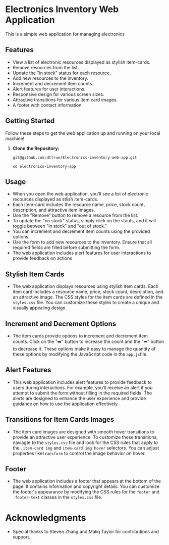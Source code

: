 # Electronics Inventory Web Application


This is a simple web application for managing electronics

## Features

- View a list of electronic resources displayed as stylish item-cards.
- Remove resources from the list.
- Update the "in stock" status for each resource.
- Add new resources to the inventory.
- Increment and decrement item counts.
- Alert features for user interactions.
- Responsive design for various screen sizes.
- Attractive transitions for various item card images.
- A footer with contact information.

## Getting Started

Follow these steps to get the web application up and running on your local machine!

1. **Clone the Repository:**

   ```Terminal
   git@github.com:dttrue/Electronics-inventory-web-app.git

   cd electronics-inventory-app 
   ```
## Usage

- When you open the web application, you'll see a list of electronic recources displayed as stlish item-cards.
- Each item-card includes the resource name, price, stock count, description, and attractive item images.
- Use the "Remove" button to remove a resource from the list.
- To update the "on stock" status, simply click on the stauts, and it will toggle between "in stock" and "out of stock."
- You can increment and decrement item counts using the provided options.
- Use the form to add new resources to the inventory. Ensure that all required fields are filled before submitting the form.
- The web application includes alert features for user interactions to provide feedback on actions

## Stylish Item Cards

- The web application displays resources using stylish item cards. Each item card includes a resource name, price, stock count, desrciption, and an attractive image. The CSS styles for the item cards are defined in the `styles.css` file. You can customize these styles to create a unique and visually appealing design.

## Increment and Decrement Options

- The item cards provide options to increment and decrement item counts. Click on the "➡️" button to increase the count and the "⬅️" button to decrease it. These options make it easy to manage the quantity of these options by modifying the JavaScript code in the `app.js`file.

## Alert Features 

- This web application includes alert features to provide feedback to users during interactions. For example, you'll receive an alert if you attempt to submit the form without filling in the required fields. The alerts are designed to enhance the user experience and provide guidance on how to use the application effectively.

## Transitions for Item Cards Images

- The item card images are designed with smooth hover transitions to provide an attractive user experience. To customize these transitions, naviagte to the `styles.css` file and look for the CSS rules that apply to the `.item-card img` and `item-card img:hover` selectors. You can adjust properties like`transform` to control the image behavior on hover.

## Footer 

- The web application includes a footer that appears at the bottom of the page. It contains information and copyright details. You can customize the footer's appearance by modifying the CSS rules for the `footer` and `.footer-text` classes in the `styles.css` file.

# Acknowledgments

- Special thanks to Steven Zhang and Maliq Taylor for contributions and support.